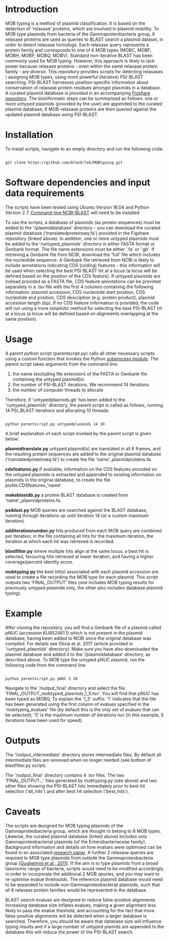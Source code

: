 # Introduction

MOB typing is a method of plasmid classification. It is based on the detection of 'relaxase' proteins, which are involved in plasmid mobility. To MOB type plasmids from bacteria of the Gammaproteobacteria group, 6 relaxase proteins are used as queries to BLAST search a plasmid dataset, in order to detect relaxase homologs. Each relaxase query represents a protein family and corresponds to one of 6 MOB types (MOBC, MOBF, MOBH, MOBP, MOBQ, MOBV). Standard non-iterative BLAST has been commonly used for MOB typing. However, this approach is likely to lack power because relaxase proteins - even within the same relaxase protein family - are diverse. This repository provides scripts for detecting relaxases / assigning MOB types, using more powerful (iterative) PSI-BLAST searching. PSI-BLAST harnesses position-specific information about conservation of relaxase protein residues amongst plasmids in a database. A curated plasmid database is provided in an accompanying [Figshare repository](https://figshare.com/s/18de8bdcbba47dbaba41). The bioinformatic steps can be summarised as follows: one or more untyped plasmids (provided by the user) are appended to the curated plasmid database; 6 MOB-relaxase proteins are then queried against the updated plasmid database using PSI-BLAST.


# Installation

To install scripts, navigate to an empty directory and run the following code:

```

git clone https://github.com/AlexOrlek/MOBtyping.git

```

# Software dependencies and input data requirements

The scripts have been tested using Ubuntu Version 16.04 and Python Version 2.7. 
[Command-line NCBI-BLAST](https://www.ncbi.nlm.nih.gov/books/NBK52640/#_chapter1_Installation_) will need to be installed

To use the scripts, a database of plasmids (as protein sequences) must be added to the '/plasmiddatabase' directory - you can download the curated plasmid database ('translatedproteinseq.fa') provided in the Figshare repository (linked above). In addition, one or more untyped plasmids must be added to the '/untyped_plasmids' directory in either FASTA format or Genbank format. The file name extensions must be either '.fa' or '.gb'. If retrieving a Genbank file from NCBI, download the 'full' file which includes the nucleotide sequence. A Genbank file retrieved from NCBI is likely to include annotations indicating CDS (coding) features - this information will be used when selecting the best PSI-BLAST hit at a locus (a locus will be defined based on the position of the CDS feature). If untyped plasmids are instead provided as a FASTA file, CDS feature annotations can be provided separately in a .tsv file with the first 4 columns containing the following information: plasmid accession, CDS nucleotide start position, CDS nucleotide end position, CDS description (e.g. protein product), plasmid accession length (bp). If no CDS feature information is provided, the code will run using a more simplistic method for selecting the best PSI-BLAST hit at a locus (a locus will be defined based on alignments overlapping at the same position).


# Usage

A parent python script (parentscript.py) calls all other necessary scripts using a custom function that invokes the Python [subprocess module](https://docs.python.org/2/library/subprocess.html). The parent script takes arguments from the command line:

1. the name (excluding file extension) of the FASTA or Genbank file containing the untyped plasmid(s).  
2. the number of PSI-BLAST iterations. We recommend 14 iterations.
3. the number of computer threads to allocate

Therefore, if 'untypedplasmids.gb' has been added to the '/untyped_plasmids' directory, the parent script is called as follows, running 14 PSI_BLAST iterations and allocating 10 threads:

```

python parentscript.py untypedplasmids 14 10

```

A brief explanation of each script invoked by the parent script is given below:

**plasmidtranslate.py**  untyped plasmid(s) are translated in all 6 frames, and the resulting protein sequences are added to the original plasmid database ('translatedproteinseq.fa') to create the file 'name'_plasmidproteins.fa.

**cdsfeatures.py**  if available, information on the CDS features encoded on the untyped plasmids is extracted and appended to existing information on plasmids in the original database, to create the file pickle.CDSfeatures_'name'

**makeblastdb.py**  a protein BLAST database is created from 'name'_plasmidproteins.fa.

**psiblast.py**  MOB queries are searched against the BLAST database, running through iterations up until iteration 14 (or a custom maximum iteration).

**additerationnumber.py**  hits produced from each MOB query are combined per iteration; in the file containing all hits for the maximum iteration, the iteration at which each hit was retrieved is recorded.

**blastfilter.py**  where multiple hits align at the same locus, a best hit is selected, favouring hits retrieved at lower iteration, and having a higher coverage/percent identity score.

**mobtyping.py**  the best hit(s) associated with each plasmid accession are used to create a file recording the MOB type for each plasmid. This script outputs two 'FINAL_OUTPUT' files (one includes MOB typing results for previously untyped plasmids only, the other also includes database plasmid typing).



# Example

After cloning the repository, you will find a Genbank file of a plasmid called pNUC (accession KU852461.1) which is not present in the plasmid database, having been added to NCBI since the original database was compiled. For details see Olivia et al. 2017 (article provided in '/untyped_plasmids' directory). Make sure you have also downloaded the plasmid database and added it to the '/plasmiddatabase' directory, as described above. To MOB type the untyped pNUC plasmid, run the following code from the command line:

```

python parentscript.py pNUC 5 10

```

Navigate to the '/output_final' directory and select the file 'FINAL_OUTPUT_mobtyped_plasmids_1_5.tsv'. You will find that pNUC has been typed as MOBQ. To explain the '1_5' suffix: '1' indicates that the file has been generated using the first column of evalues specified in the 'mobtyping_evalues' file (by default this is the only set of evalues that can be selected); '5' is the maximum number of iterations run (in this example, 5 iterations have been used for speed).



# Outputs

The '/output_intermediate' directory stores intermediate files. By default all intermediate files are removed when no longer needed (see bottom of blastfilter.py script).

The '/output_final' directory contains 4 .tsv files. The two 'FINAL_OUTPUT...' files generated by mobtyping.py (see above) and two other files showing the PSI-BLAST hits immediately prior to best hit selection ('all_hits') and after best hit selection ('best_hits').


# Caveats

The scripts are designed for MOB typing plasmids of the Gammaproteobacteria group, which are thought to belong to 6 MOB types. Likewise, the curated plasmid database (linked above) includes only Gammaproteobacterial plasmids (of the Enterobacteriaceae family). Background information and details on how evalues were optimised can be found in an associated [research paper](http://www.sciencedirect.com/science/article/pii/S0147619X16301032). A further 2 relaxase queries are required to MOB type plasmids from outside the Gammaproteobacteria group [(Guglielmini et al., 2011)](http://journals.plos.org/plosgenetics/article?id=10.1371/journal.pgen.1002222). If the aim is to type plasmids from a broad taxonomic range of bacteria, scripts would need to be modified accordingly, in order to incorporate the additional 2 MOB qeuries, and you may want to re-optimise evalue threhsolds. The reference plasmid database would need to be expanded to include non-Gammaproteobacterial plamsids, such that all 8 relaxase protein families would be represented in the database.

BLAST search evalues are designed to reduce false-positive alignments. Increasing database size inflates evalues, making a given alignment less likely to pass the evalue theshold, and accounting for the fact that more false-positive alignments will be detected when a larger database is searched. Therefore, you should be aware that database size will influence typing results and if a large number of untyped plamids are appended to the database this will reduce the power of the PSI-BLAST search.
